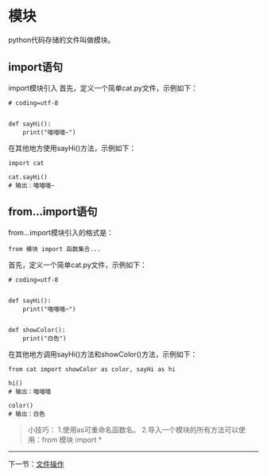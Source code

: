 # 模块 #
python代码存储的文件叫做模块。

## import语句 ##

import模块引入
首先，定义一个简单cat.py文件，示例如下：
```
# coding=utf-8


def sayHi():
    print("喵喵喵~")
```
在其他地方使用sayHi()方法，示例如下：
```
import cat

cat.sayHi()
# 输出：喵喵喵~
```

## from...import语句 ##
from...import模块引入的格式是：
```
from 模块 import 函数集合...
```

首先，定义一个简单cat.py文件，示例如下：
```
# coding=utf-8


def sayHi():
    print("喵喵喵~")


def showColor():
    print("白色")
```
在其他地方调用sayHi()方法和showColor()方法，示例如下：
```
from cat import showColor as color, sayHi as hi

hi()
# 输出：喵喵喵

color()
# 输出：白色
```
> 小技巧：
> 1.使用as可重命名函数名。
> 2.导入一个模块的所有方法可以使用：from 模块 import *




----------

下一节：[文件操作](文件操作.md)